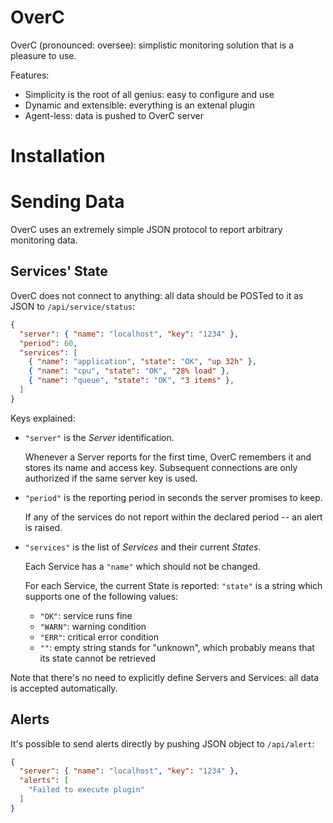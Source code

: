 OverC
=====

OverC (pronounced: oversee): simplistic monitoring solution that is a pleasure to use.

Features:

* Simplicity is the root of all genius: easy to configure and use
* Dynamic and extensible: everything is an extenal plugin
* Agent-less: data is pushed to OverC server

Installation
============

Sending Data
============

OverC uses an extremely simple JSON protocol to report arbitrary monitoring data.

Services' State
---------------

OverC does not connect to anything: all data should be POSTed to it as JSON to `/api/service/status`:

```json
{
  "server": { "name": "localhost", "key": "1234" },
  "period": 60,
  "services": [
    { "name": "application", "state": "OK", "up 32h" },
    { "name": "cpu", "state": "OK", "28% load" },
    { "name": "queue", "state": "OK", "3 items" },
  ]
}
```

Keys explained:

* `"server"` is the *Server* identification.
  
  Whenever a Server reports for the first time, OverC remembers it and stores its name and access key. 
  Subsequent connections are only authorized if the same server key is used.

* `"period"` is the reporting period in seconds the server promises to keep.
  
  If any of the services do not report within the declared period -- an alert is raised.
  
* `"services"` is the list of *Services* and their current *States*.

    Each Service has a `"name"` which should not be changed.
    
    For each Service, the current State is reported: `"state"` is a string which supports one of the following values:
        
    * `"OK"`: service runs fine
    * `"WARN"`: warning condition
    * `"ERR"`: critical error condition
    * `""`: empty string stands for "unknown", which probably means that its state cannot be retrieved

Note that there's no need to explicitly define Servers and Services: all data is accepted automatically.

Alerts
------

It's possible to send alerts directly by pushing JSON object to `/api/alert`:

```json
{
  "server": { "name": "localhost", "key": "1234" },
  "alerts": [
    "Failed to execute plugin"
  ]
}
```
